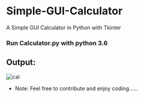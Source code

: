 # Simple-GUI-Calculator
A Simple GUI Calculator in Python with Tkinter

### Run Calculator.py with python 3.6

## Output:

![cal](https://user-images.githubusercontent.com/37542929/71486588-1a71c080-283d-11ea-856d-07909c83c7d0.PNG)

- Note: Feel free to contribute and enjoy coding......
